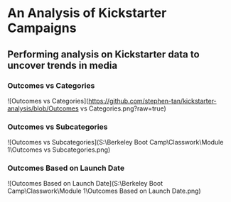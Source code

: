 # An Analysis of Kickstarter Campaigns
Performing analysis on Kickstarter data to uncover trends in media
---

### Outcomes vs Categories
![Outcomes vs Categories](https://github.com/stephen-tan/kickstarter-analysis/blob/Outcomes vs Categories.png?raw=true)

### Outcomes vs Subcategories
![Outcomes vs Subcategories](S:\Berkeley Boot Camp\Classwork\Module 1\Outcomes vs Subcategories.png)

### Outcomes Based on Launch Date
![Outcomes Based on Launch Date](S:\Berkeley Boot Camp\Classwork\Module 1\Outcomes Based on Launch Date.png)
